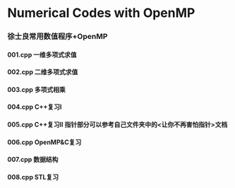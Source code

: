 # Numerical Codes with OpenMP
### 徐士良常用数值程序+OpenMP<br>


#### 001.cpp 一维多项式求值
#### 002.cpp 二维多项式求值
#### 003.cpp 多项式相乘
#### 004.cpp C++复习I
#### 005.cpp C++复习II 指针部分可以参考自己文件夹中的<让你不再害怕指针>文档
#### 006.cpp OpenMP&C复习
#### 007.cpp 数据结构
#### 008.cpp STL复习
